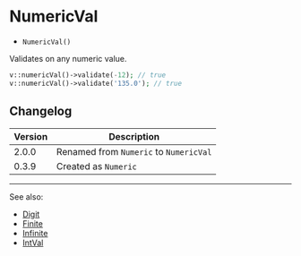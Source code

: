 # NumericVal

- `NumericVal()`

Validates on any numeric value.

```php
v::numericVal()->validate(-12); // true
v::numericVal()->validate('135.0'); // true
```

## Changelog

Version | Description
--------|-------------
  2.0.0 | Renamed from `Numeric` to `NumericVal`
  0.3.9 | Created as `Numeric`

***
See also:

- [Digit](Digit.md)
- [Finite](Finite.md)
- [Infinite](Infinite.md)
- [IntVal](IntVal.md)
